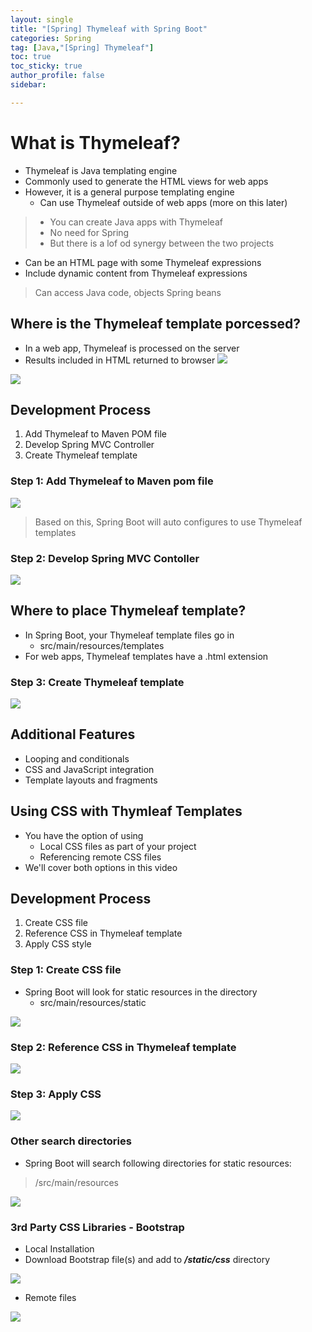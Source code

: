 ```yaml
---
layout: single
title: "[Spring] Thymeleaf with Spring Boot"
categories: Spring
tag: [Java,"[Spring] Thymeleaf"]
toc: true
toc_sticky: true
author_profile: false
sidebar:

---
```

# What is Thymeleaf?
- Thymeleaf is Java templating engine
- Commonly used to generate the HTML views for web apps
- However, it is a general purpose templating engine
	- Can use Thymeleaf outside of web apps (more on this later)

>- You can create Java apps with Thymeleaf
>- No need for Spring
>- But there is a lof od synergy between the two projects

- Can be an HTML page with some Thymeleaf expressions
- Include dynamic content from Thymeleaf expressions
> Can access Java code, objects Spring beans

## Where is the Thymeleaf template porcessed?
- In a web app, Thymeleaf is processed on the server
- Results included in HTML returned to browser
![](https://i.imgur.com/RHY6PRY.png)

![](https://i.imgur.com/5q9qeq5.png)

## Development Process
1. Add Thymeleaf to Maven POM file
2. Develop Spring MVC Controller
3. Create Thymeleaf template

### Step 1: Add Thymeleaf to Maven pom file
![](https://i.imgur.com/u7xH4Zy.png)
> Based on this, Spring Boot will auto configures to use Thymeleaf templates

### Step 2: Develop Spring MVC Contoller

![](https://i.imgur.com/wA5XhEk.png)


## Where to place Thymeleaf template?
- In Spring Boot, your Thymeleaf template files go in
	- src/main/resources/templates
- For web apps, Thymeleaf templates have a .html extension

### Step 3: Create Thymeleaf template

![](https://i.imgur.com/FMDhnrV.png)


## Additional Features
- Looping and conditionals
- CSS and JavaScript integration
- Template layouts and fragments

## Using CSS with Thymleaf Templates
- You have the option of using
	- Local CSS files as part of your project
	- Referencing remote CSS files
- We'll cover both options in this video

## Development Process
1. Create CSS file
2. Reference CSS in Thymeleaf template
3. Apply CSS style

### Step 1: Create CSS file
- Spring Boot will look for static resources in the directory
	- src/main/resources/static


![](https://i.imgur.com/YjymuEM.png)


### Step 2: Reference CSS in Thymeleaf template

![](https://i.imgur.com/lxSxBy3.png)


### Step 3: Apply CSS

![](https://i.imgur.com/epQkJFX.png)


### Other search directories
- Spring Boot will search following directories for static resources:
> /src/main/resources

![](https://i.imgur.com/M1Z4klr.png)


### 3rd Party CSS Libraries - Bootstrap
- Local Installation
- Download Bootstrap file(s) and add to ***/static/css*** directory

![](https://i.imgur.com/OP9ntsC.png)
- Remote files

![](https://i.imgur.com/cro4cyf.png)
